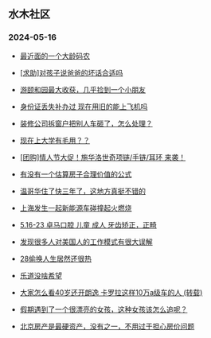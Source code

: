 ## 水木社区 
### 2024-05-16

+ [最近面的一个大龄码农](https://www.mysmth.net/nForum/article/WorkingLife/45190)

+ [[求助]对孩子说爸爸的坏话合适吗](https://www.mysmth.net/nForum/article/FamilyLife/1766697641)

+ [游颐和园最大收获，几乎捡到一个小朋友](https://www.mysmth.net/nForum/article/ChildEducation/2381236)

+ [身份证丢失补办过 现在用旧的能上飞机吗](https://www.mysmth.net/nForum/article/Travel/993496)

+ [装修公司拆窗户把别人车砸了，怎么处理？](https://www.mysmth.net/nForum/article/AutoWorld/1944831552)

+ [现在上大学有毛用？？](https://www.mysmth.net/nForum/article/GaoKao/555398)

+ [[团购]情人节大促！施华洛世奇项链/手链/耳环 来袭！](https://www.mysmth.net/nForum/article/ADAgent_TG/1321340)

+ [有没有一个估算房子合理价值的公式](https://www.mysmth.net/nForum/article/OurEstate/2975071)

+ [温哥华住了快三年了，这地方真挺不错的](https://www.mysmth.net/nForum/article/Canada/97065)

+ [上海发生一起新能源车碰撞起火燃烧](https://www.mysmth.net/nForum/article/GreenAuto/1575346)

+ [5.16-23 卓马口腔 儿童 成人 牙齿矫正，正畸](https://www.mysmth.net/nForum/article/ADAgent_TG/1321411)

+ [发现很多人对美国人的工作模式有很大误解](https://www.mysmth.net/nForum/article/WorkingLife/46468)

+ [28偷换人生居然还很热](https://www.mysmth.net/nForum/article/FamilyLife/1766692738)

+ [乐道没啥希望](https://www.mysmth.net/nForum/article/GreenAuto/1576472)

+ [大家怎么看40岁还开朗逸 卡罗拉这样10万a级车的人 (转载)](https://www.mysmth.net/nForum/article/AutoWorld/1944832363)

+ [假期遇到了一个很漂亮的女孩，这种女孩该怎么追呢？](https://www.mysmth.net/nForum/article/Love/6295046)

+ [北京房产是最硬资产，没有之一，不用过于担心房价问题](https://www.mysmth.net/nForum/article/OurEstate/2974860)

